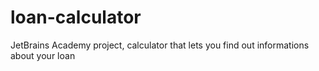 # loan-calculator
JetBrains Academy project, calculator that lets you find out informations about your loan

